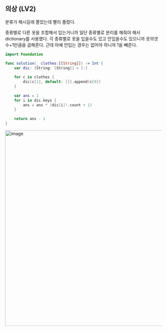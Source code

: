 ## 의상 (LV2)

분류가 해시길래 쫄았는데 빨리 풀렸다.

종류별로 다른 옷을 조합해서 입는거니까 일단 종류별로 분리를 해줘야 해서 dictionary를 사용했다.
각 종류별로 옷을 입을수도 있고 안입을수도 있으니까 옷의갯수+1만큼을 곱해준다.
근데 아예 안입는 경우는 없어야 하니까 1을 빼준다.

``` swift
import Foundation

func solution(_ clothes:[[String]]) -> Int {
    var dic: [String: [String]] = [:]
    
    for c in clothes {
        dic[c[1], default: []].append(c[0])
    }
    
    var ans = 1
    for i in dic.keys {
        ans = ans * (dic[i]!.count + 1)
    }
    
    return ans - 1
}

```

<img width="629" alt="image" src="https://github.com/wavve-algorithm/algorithm/assets/68391767/ee5536bb-bacc-4608-add0-02cfa4409173">
